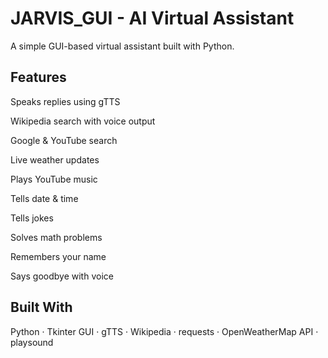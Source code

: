 # JARVIS_GUI - AI Virtual Assistant
A simple GUI-based virtual assistant built with Python.

## Features
Speaks replies using gTTS

Wikipedia search with voice output

Google & YouTube search

Live weather updates

Plays YouTube music

Tells date & time

Tells jokes

Solves math problems

Remembers your name

Says goodbye with voice

## Built With
Python · Tkinter GUI · gTTS · Wikipedia · requests · OpenWeatherMap API · playsound
